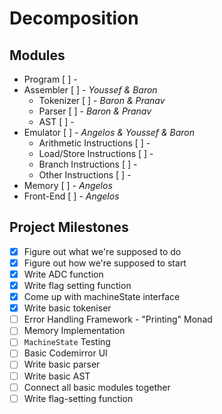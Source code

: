 Decomposition
=============

## Modules

* Program [ ] - 
* Assembler [ ] - _Youssef & Baron_
    * Tokenizer [ ] - _Baron & Pranav_
    * Parser [ ] - _Baron & Pranav_
    * AST [ ] - 
* Emulator [ ] - _Angelos & Youssef & Baron_
    * Arithmetic Instructions [ ] - 
    * Load/Store Instructions [ ] -
    * Branch Instructions [ ] - 
    * Other Instructions [ ] - 
* Memory [ ] - _Angelos_
* Front-End [ ] - _Angelos_


## Project Milestones

- [x] Figure out what we're supposed to do
- [x] Figure out how we're supposed to start
- [x] Write ADC function
- [x] Write flag setting function
- [x] Come up with machineState interface
- [x] Write basic tokeniser
- [ ] Error Handling Framework - "Printing" Monad
- [ ] Memory Implementation
- [ ] `MachineState` Testing
- [ ] Basic Codemirror UI
- [ ] Write basic parser
- [ ] Write basic AST
- [ ] Connect all basic modules together
- [ ] Write flag-setting function
